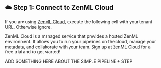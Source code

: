 ## ☁️ Step 1: Connect to ZenML Cloud

If you are using [ZenML Cloud](https://zenml.io/cloud), execute the following
cell with your tenant URL. Otherwise ignore.

ZenML Cloud is a managed service that provides a hosted ZenML environment. It
allows you to run your pipelines on the cloud, manage your metadata, and
collaborate with your team. Sign up at [ZenML Cloud](https://zenml.io/cloud) for
a free trial and to get started!

ADD SOMETHING HERE ABOUT THE SIMPLE PIPELINE + STEP
